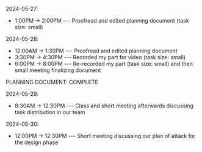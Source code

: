 2024-05-27:
- 1:00PM -> 2:00PM --- Proofread and edited planning document (task size: small)

2024-05-28:
- 12:00AM -> 1:30PM  --- Proofread and edited planning document
- 3:30PM -> 4:30PM --- Recorded my part for video (task size: small)
- 6:00PM -> 8:00PM --- Re-recorded my part (task size: small) and then small meeting finalizing document

PLANNING DOCUMENT: COMPLETE

2024-05-29:
- 8:30AM -> 12:30PM --- Class and short meeting afterwards discussing task distribution in our team

2024-05-30:
- 12:00PM -> 12:30PM --- Short meeting discussing our plan of attack for the design phase
